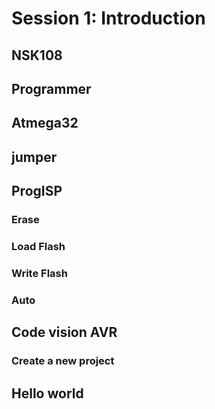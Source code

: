 # Session 1: Introduction

## NSK108

## Programmer

## Atmega32

## jumper

## ProgISP

### Erase

### Load Flash

### Write Flash

### Auto

## Code vision AVR

### Create a new project

## Hello world